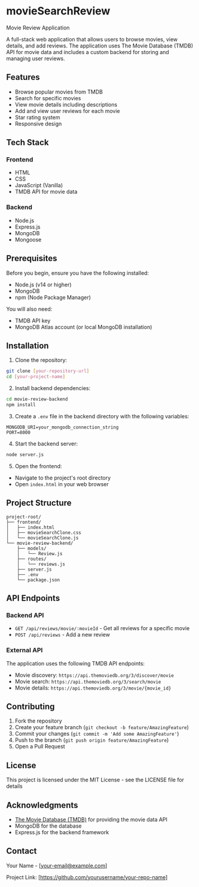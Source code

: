 # movieSearchReview #
Movie Review Application

A full-stack web application that allows users to browse movies, view details, and add reviews. The application uses The Movie Database (TMDB) API for movie data and includes a custom backend for storing and managing user reviews.

## Features

- Browse popular movies from TMDB
- Search for specific movies
- View movie details including descriptions
- Add and view user reviews for each movie
- Star rating system
- Responsive design

## Tech Stack

### Frontend
- HTML
- CSS
- JavaScript (Vanilla)
- TMDB API for movie data

### Backend
- Node.js
- Express.js
- MongoDB
- Mongoose

## Prerequisites

Before you begin, ensure you have the following installed:
- Node.js (v14 or higher)
- MongoDB
- npm (Node Package Manager)

You will also need:
- TMDB API key
- MongoDB Atlas account (or local MongoDB installation)

## Installation

1. Clone the repository:
```bash
git clone [your-repository-url]
cd [your-project-name]
```

2. Install backend dependencies:
```bash
cd movie-review-backend
npm install
```

3. Create a `.env` file in the backend directory with the following variables:
```
MONGODB_URI=your_mongodb_connection_string
PORT=8000
```

4. Start the backend server:
```bash
node server.js
```

5. Open the frontend:
- Navigate to the project's root directory
- Open `index.html` in your web browser

## Project Structure

```
project-root/
├── frontend/
│   ├── index.html
│   ├── movieSearchClone.css
│   └── movieSearchClone.js
└── movie-review-backend/
    ├── models/
    │   └── Review.js
    ├── routes/
    │   └── reviews.js
    ├── server.js
    ├── .env
    └── package.json
```

## API Endpoints

### Backend API
- `GET /api/reviews/movie/:movieId` - Get all reviews for a specific movie
- `POST /api/reviews` - Add a new review

### External API
The application uses the following TMDB API endpoints:
- Movie discovery: `https://api.themoviedb.org/3/discover/movie`
- Movie search: `https://api.themoviedb.org/3/search/movie`
- Movie details: `https://api.themoviedb.org/3/movie/{movie_id}`

## Contributing

1. Fork the repository
2. Create your feature branch (`git checkout -b feature/AmazingFeature`)
3. Commit your changes (`git commit -m 'Add some AmazingFeature'`)
4. Push to the branch (`git push origin feature/AmazingFeature`)
5. Open a Pull Request

## License

This project is licensed under the MIT License - see the LICENSE file for details

## Acknowledgments

- [The Movie Database (TMDB)](https://www.themoviedb.org/) for providing the movie data API
- MongoDB for the database
- Express.js for the backend framework

## Contact

Your Name - [your-email@example.com]

Project Link: [https://github.com/yourusername/your-repo-name]
